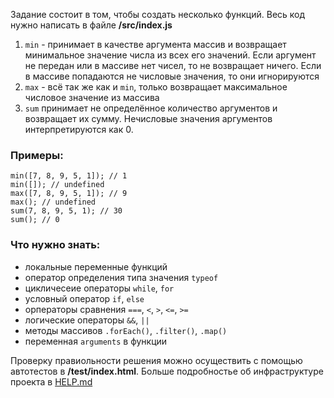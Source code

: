 Задание состоит в том, чтобы создать несколько функций. Весь код нужно написать в файле **/src/index.js**

1. `min` - принимает в качестве аргумента массив и возвращает минимальное значение числа из всех его значений. Если аргумент не передан или в массиве нет чисел, то не возвращает ничего. Если в массиве попадаются не числовые значения, то они игнорируются
2. `max` - всё так же как и `min`, только возвращает максимальное числовое значение из массива
3. `sum` принимает не определённое количество аргументов и возвращает их сумму. Нечисловые значения аргументов интерпретируются как 0.

### Примеры: 
    min([7, 8, 9, 5, 1]); // 1
    min([]); // undefined
    max([7, 8, 9, 5, 1]); // 9
    max(); // undefined
    sum(7, 8, 9, 5, 1); // 30
    sum(); // 0

### Что нужно знать:

- локальные переменные функций
- оператор определения типа значения `typeof`
- цикличесеие операторы `while`, `for`
- условный оператор `if`, `else`
- орператоры сравнения `===`, `<`, `>`, `<=`, `>=`
- логические операторы `&&`, `||`
- методы массивов `.forEach()`, `.filter()`, `.map()`
- переменная `arguments` в функции

Проверку правиольности решения можно осуществить с помощью автотестов в **/test/index.html**. Больше подробностье об инфраструктуре проекта в [HELP.md](https://github.com/fabrikaodua/frontend-js-functions/HELP.md)